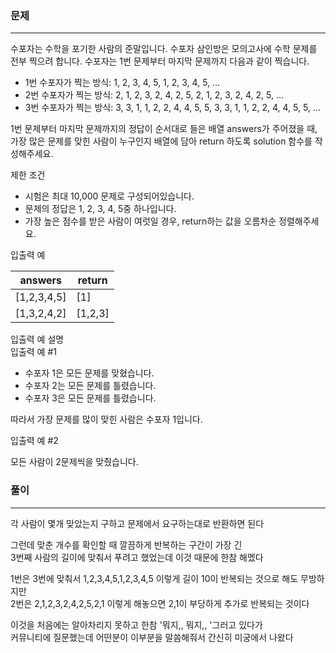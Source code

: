 ### 문제
***
수포자는 수학을 포기한 사람의 준말입니다. 수포자 삼인방은 모의고사에 수학 문제를 전부 찍으려 합니다. 수포자는 1번 문제부터 마지막 문제까지 다음과 같이 찍습니다.

* 1번 수포자가 찍는 방식: 1, 2, 3, 4, 5, 1, 2, 3, 4, 5, ...
* 2번 수포자가 찍는 방식: 2, 1, 2, 3, 2, 4, 2, 5, 2, 1, 2, 3, 2, 4, 2, 5, ...
* 3번 수포자가 찍는 방식: 3, 3, 1, 1, 2, 2, 4, 4, 5, 5, 3, 3, 1, 1, 2, 2, 4, 4, 5, 5, ...

1번 문제부터 마지막 문제까지의 정답이 순서대로 들은 배열 answers가 주어졌을 때, 가장 많은 문제를 맞힌 사람이 누구인지 배열에 담아 return 하도록 solution 함수를 작성해주세요.

제한 조건
* 시험은 최대 10,000 문제로 구성되어있습니다.
* 문제의 정답은 1, 2, 3, 4, 5중 하나입니다.
* 가장 높은 점수를 받은 사람이 여럿일 경우, return하는 값을 오름차순 정렬해주세요.

입출력 예

| answers     | 	return  |
|-------------|----------|
| [1,2,3,4,5] | 	[1]     |
| [1,3,2,4,2] | 	[1,2,3] |

입출력 예 설명  
입출력 예 #1  

* 수포자 1은 모든 문제를 맞혔습니다.
* 수포자 2는 모든 문제를 틀렸습니다.
* 수포자 3은 모든 문제를 틀렸습니다.  

따라서 가장 문제를 많이 맞힌 사람은 수포자 1입니다.

입출력 예 #2  
  
모든 사람이 2문제씩을 맞췄습니다.

### 풀이
***
각 사람이 몇개 맞았는지 구하고 문제에서 요구하는대로 반환하면 된다  
  
그런데 맞춘 개수를 확인할 때 깔끔하게 반복하는 구간이 가장 긴  
3번째 사람의 길이에 맞춰서 푸려고 했었는데 이것 때문에 한참 해멨다  
  
1번은 3번에 맞춰서 1,2,3,4,5,1,2,3,4,5 이렇게 길이 10이 반복되는 것으로 해도 무방하지만  
2번은 2,1,2,3,2,4,2,5,2,1 이렇게 해놓으면 2,1이 부당하게 추가로 반복되는 것이다    

이것을 처음에는 알아차리지 못하고 한참 '뭐지,, 뭐지,, '그러고 있다가  
커뮤니티에 질문했는데 어떤분이 이부분을 말씀해줘서 간신히 미궁에서 나왔다  